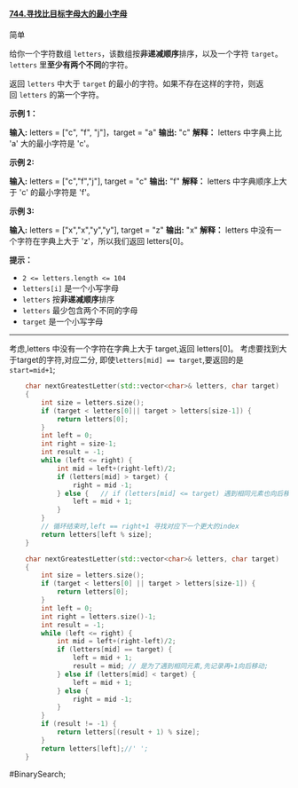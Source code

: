 #### [744.寻找比目标字母大的最小字母](https://leetcode.cn/problems/find-smallest-letter-greater-than-target/)

简单

给你一个字符数组 `letters`，该数组按**非递减顺序**排序，以及一个字符 `target`。`letters` 里**至少有两个不同**的字符。

返回 `letters` 中大于 `target` 的最小的字符。如果不存在这样的字符，则返回 `letters` 的第一个字符。

**示例 1：**

**输入:** letters = ["c", "f", "j"]，target = "a"
**输出:** "c"
**解释：** letters 中字典上比 'a' 大的最小字符是 'c'。

**示例 2:**

**输入:** letters = ["c","f","j"], target = "c"
**输出:** "f"
**解释：** letters 中字典顺序上大于 'c' 的最小字符是 'f'。

**示例 3:**

**输入:** letters = ["x","x","y","y"], target = "z"
**输出:** "x"
**解释：** letters 中没有一个字符在字典上大于 'z'，所以我们返回 letters[0]。

**提示：**

- `2 <= letters.length <= 104`
- `letters[i]` 是一个小写字母
- `letters` 按**非递减顺序**排序
- `letters` 最少包含两个不同的字母
- `target` 是一个小写字母
---- ----
考虑,letters 中没有一个字符在字典上大于 target,返回 letters[0]。
考虑要找到大于target的字符,对应二分, 即使`letters[mid] == target`,要返回的是`start=mid+1`;
```cpp
    char nextGreatestLetter(std::vector<char>& letters, char target)
    {
        int size = letters.size();
        if (target < letters[0]|| target > letters[size-1]) {
            return letters[0];
        }
        int left = 0;
        int right = size-1;
        int result = -1;
        while (left <= right) {
            int mid = left+(right-left)/2;
            if (letters[mid] > target) {
                right = mid -1;
            } else {   // if (letters[mid] <= target) 遇到相同元素也向后移动
                left = mid + 1;
            }
        }
        // 循环结束时,left == right+1 寻找对应下一个更大的index
        return letters[left % size];
    }
```

```cpp
    char nextGreatestLetter(std::vector<char>& letters, char target)
    {
        int size = letters.size();
        if (target < letters[0] || target > letters[size-1]) {
            return letters[0];
        }
        int left = 0;
        int right = letters.size()-1;
        int result = -1;
        while (left <= right) {
            int mid = left+(right-left)/2;
            if (letters[mid] == target) {
                left = mid + 1;
                result = mid; // 是为了遇到相同元素,先记录再+1向后移动;
            } else if (letters[mid] < target) {
                left = mid + 1;
            } else {
                right = mid -1;
            }
        }
        if (result != -1) {
            return letters[(result + 1) % size];
        }
        return letters[left];//' ';
    }
```
#BinarySearch;
